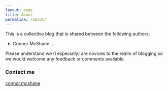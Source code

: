 ```yaml
---
layout: page
title: About
permalink: /about/
---
```



This is a collective blog that is shared between the following authors:
- Connor McShane
...

Please understand we (I especially) are novices to the realm of blogging so we would welcome any feedback or comments available.

### Contact me

[connor.mcshane](mailto:c.o.mcshane@gmail.com)